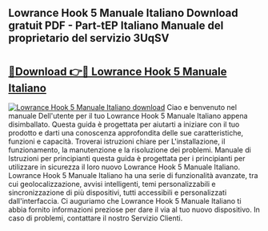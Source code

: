 ## Lowrance Hook 5 Manuale Italiano Download gratuit PDF - Part-tEP Italiano Manuale del proprietario del servizio 3UqSV

# <h2><a href="http://dfd8qbu.blite.top/?on=Lowrance+Hook+5+Manuale+Italiano">🔗Download 👉🔴 Lowrance Hook 5 Manuale Italiano</a></h2>

[![Lowrance Hook 5 Manuale Italiano download](https://i.imgur.com/lujVjoI.png)](http://dfd8qbu.blite.top/?on=Lowrance+Hook+5+Manuale+Italiano)
Ciao e benvenuto nel manuale Dell'utente per il tuo Lowrance Hook 5 Manuale Italiano appena disimballato. Questa guida è progettata per aiutarti a iniziare con il tuo prodotto e darti una conoscenza approfondita delle sue caratteristiche, funzioni e capacità. Troverai istruzioni chiare per L'installazione, il funzionamento, la manutenzione e la risoluzione dei problemi. Manuale di Istruzioni per principianti questa guida è progettata per i principianti per utilizzare in sicurezza il loro nuovo Lowrance Hook 5 Manuale Italiano. Lowrance Hook 5 Manuale Italiano ha una serie di funzionalità avanzate, tra cui geolocalizzazione, avvisi intelligenti, temi personalizzabili e sincronizzazione di più dispositivi, tutti accessibili e personalizzati dall'interfaccia. Ci auguriamo che Lowrance Hook 5 Manuale Italiano ti abbia fornito informazioni preziose per dare il via al tuo nuovo dispositivo. In caso di problemi, contattare il nostro Servizio Clienti.
